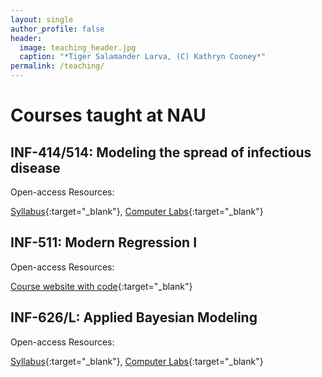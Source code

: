 ```yaml
---
layout: single
author_profile: false
header:
  image: teaching_header.jpg
  caption: "*Tiger Salamander Larva, (C) Kathryn Cooney*"
permalink: /teaching/
---
```


# Courses taught at NAU

## INF-414/514: Modeling the spread of infectious disease

Open-access Resources:

[Syllabus](https://drive.google.com/open?id=1bpnqmc6Mqa8iWSRBdimPgJJr_9z-HN5O){:target="_blank"}, 
[Computer Labs](https://bitbucket.org/jrmihalj/epidemic_comp_labs/src/){:target="_blank"} 

## INF-511: Modern Regression I

Open-access Resources:

[Course website with code](https://joseph-mihaljevic.github.io/inf511-book/){:target="_blank"}

## INF-626/L: Applied Bayesian Modeling

Open-access Resources:

[Syllabus](https://drive.google.com/open?id=1RnuGR9Lg5mMKuP22nwGJOkn5Sq9ag0mN){:target="_blank"},
[Computer Labs](https://bitbucket.org/jrmihalj/bayesian_comp_labs/src/){:target="_blank"}